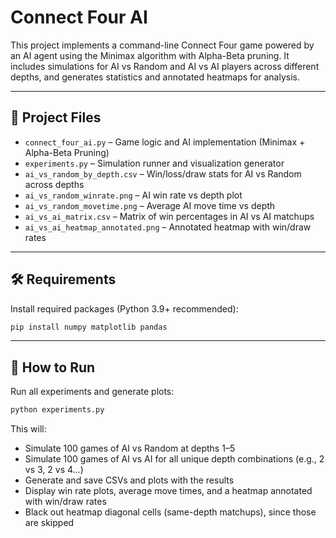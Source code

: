 # Connect Four AI

This project implements a command-line Connect Four game powered by an AI agent using the Minimax algorithm with Alpha-Beta pruning. It includes simulations for AI vs Random and AI vs AI players across different depths, and generates statistics and annotated heatmaps for analysis.

---

## 📁 Project Files

- `connect_four_ai.py` – Game logic and AI implementation (Minimax + Alpha-Beta Pruning)
- `experiments.py` – Simulation runner and visualization generator
- `ai_vs_random_by_depth.csv` – Win/loss/draw stats for AI vs Random across depths
- `ai_vs_random_winrate.png` – AI win rate vs depth plot
- `ai_vs_random_movetime.png` – Average AI move time vs depth
- `ai_vs_ai_matrix.csv` – Matrix of win percentages in AI vs AI matchups
- `ai_vs_ai_heatmap_annotated.png` – Annotated heatmap with win/draw rates

---

## 🛠 Requirements

Install required packages (Python 3.9+ recommended):

```bash
pip install numpy matplotlib pandas
```

---

## 🚀 How to Run

Run all experiments and generate plots:

```bash
python experiments.py
```

This will:
- Simulate 100 games of AI vs Random at depths 1–5
- Simulate 100 games of AI vs AI for all unique depth combinations (e.g., 2 vs 3, 2 vs 4…)
- Generate and save CSVs and plots with the results
- Display win rate plots, average move times, and a heatmap annotated with win/draw rates
- Black out heatmap diagonal cells (same-depth matchups), since those are skipped

